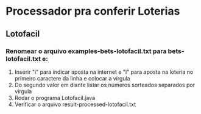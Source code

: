 # Processador pra conferir Loterias

## Lotofacil
  ### Renomear o arquivo examples-bets-lotofacil.txt para bets-lotofacil.txt e:
  1. Inserir "i" para indicar aposta na internet e "l" para aposta na loteria no primeiro caractere da linha e colocar a vírgula
  2. Do segundo valor em diante listar os números sorteados separados por vírgula
  3. Rodar o programa Lotofacil.java
  4. Verificar o arquivo result-processed-lotofacil.txt

